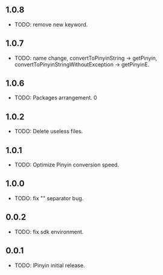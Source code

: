 ## 1.0.8
* TODO: remove new keyword.

## 1.0.7

* TODO: name change, convertToPinyinString -> getPinyin, convertToPinyinStringWithoutException -> getPinyinE. 

## 1.0.6

* TODO: Packages arrangement. 0

## 1.0.2

* TODO: Delete useless files.

## 1.0.1

* TODO: Optimize Pinyin conversion speed.

## 1.0.0

* TODO: fix "" separator bug.

## 0.0.2

* TODO: fix sdk environment.

## 0.0.1

* TODO: lPinyin initial release.

